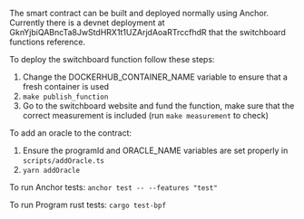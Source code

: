 The smart contract can be built and deployed normally using Anchor. Currently there is a devnet deployment at GknYjbiQABncTa8JwStdHRX1t1UZArjdAoaRTrccfhdR that the switchboard functions reference.

To deploy the switchboard function follow these steps:

1. Change the DOCKERHUB_CONTAINER_NAME variable to ensure that a fresh container is used
2. `make publish_function`
3. Go to the switchboard website and fund the function, make sure that the correct measurement is included (run `make measurement` to check)

To add an oracle to the contract:

1. Ensure the programId and ORACLE_NAME variables are set properly in `scripts/addOracle.ts`
2. `yarn addOracle`

To run Anchor tests:
`anchor test -- --features "test"`

To run Program rust tests:
`cargo test-bpf`
